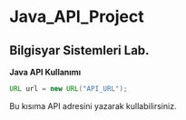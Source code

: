 # Java_API_Project
## Bilgisyar Sistemleri Lab.

**Java API Kullanımı**

```java
URL url = new URL("API_URL");
```
Bu kısıma API adresini yazarak kullabilirsiniz.

